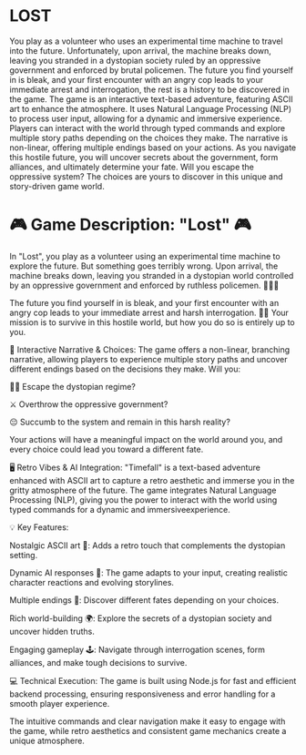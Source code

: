 # LOST

You play as a volunteer who uses an experimental time machine to travel into the future. Unfortunately, upon arrival, the machine breaks down, leaving you stranded in a dystopian society ruled by an oppressive government and enforced by brutal policemen. The future you find yourself in is bleak, and your first encounter with an angry cop leads to your immediate arrest and interrogation, the rest is a history to be discovered in the game.
The game is an interactive text-based adventure, featuring ASCII art to enhance the atmosphere. It uses Natural Language Processing (NLP) to process user input, allowing for a dynamic and immersive experience. Players can interact with the world through typed commands and explore multiple story paths depending on the choices they make.
The narrative is non-linear, offering multiple endings based on your actions. As you navigate this hostile future, you will uncover secrets about the government, form alliances, and ultimately determine your fate. Will you escape the oppressive system? The choices are yours to discover in this unique and story-driven game world.

# 🎮 Game Description: "Lost" 🎮

In "Lost", you play as a volunteer using an experimental time machine to explore the future. But something goes terribly wrong. Upon arrival, the machine breaks down, leaving you stranded in a dystopian world controlled by an oppressive government and enforced by ruthless policemen. 🌆👮‍♂️

The future you find yourself in is bleak, and your first encounter with an angry cop leads to your immediate arrest and harsh interrogation. 🕵️‍♂️ Your mission is to survive in this hostile world, but how you do so is entirely up to you.

📜 Interactive Narrative & Choices: The game offers a non-linear, branching narrative, allowing players to experience multiple story paths and uncover different endings based on the decisions they make. Will you:

🏃‍♂️ Escape the dystopian regime? 

⚔️ Overthrow the oppressive government?

😔 Succumb to the system and remain in this harsh reality?

Your actions will have a meaningful impact on the world around you, and every choice could lead you toward a different fate.

🖥️ Retro Vibes & AI Integration: "Timefall" is a text-based adventure enhanced with ASCII art to capture a retro aesthetic and immerse you in the gritty atmosphere of the future. The game integrates Natural Language Processing (NLP), giving you the power to interact with the world using typed commands for a dynamic and immersiveexperience.

💡 Key Features:

Nostalgic ASCII art 🎨: Adds a retro touch that complements the dystopian setting.

Dynamic AI responses 🤖: The game adapts to your input, creating realistic character reactions and evolving storylines.

Multiple endings 🔄: Discover different fates depending on your choices.

Rich world-building 🌍: Explore the secrets of a dystopian society and uncover hidden truths.

Engaging gameplay 🕹️: Navigate through interrogation scenes, form alliances, and make tough decisions to survive.

💻 Technical Execution: The game is built using Node.js for fast and efficient backend processing, ensuring responsiveness and error handling for a smooth player experience. 

The intuitive commands and clear navigation make it easy to engage with the game, while retro aesthetics and consistent game mechanics create a unique atmosphere.

